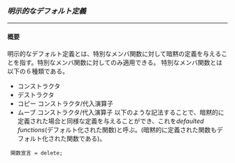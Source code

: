 ### *明示的なデフォルト定義*
---
#### 概要
明示的なデフォルト定義とは、特別なメンバ関数に対して暗黙の定義を与えることを指す。特別なメンバ関数に対してのみ適用できる。
特別なメンバ関数とは以下の６種類である。
 * コンストラクタ
 * デストラクタ
 * コピー コンストラクタ/代入演算子
 * ムーブ コンストラクタ/代入演算子
以下のような記法することで、暗黙的に定義された場合と同様な定義を与えることができ、これを*defaulted functions*(デフォルト化された関数)と呼ぶ。(暗黙的に定義された関数もデフォルト化された関数である)。

` 関数宣言 = delete;`
